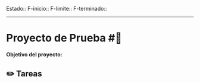 Estado::
F-inicio::
F-limite::
F-terminado::
***
# Proyecto de Prueba #📐

**Objetivo del proyecto:** 

## ✏️ Tareas